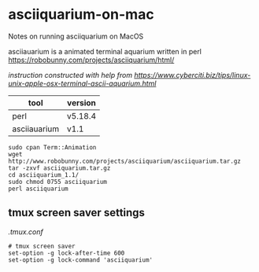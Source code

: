 # asciiquarium-on-mac
Notes on running asciiquarium on MacOS

asciiauarium is a animated terminal aquarium written in perl https://robobunny.com/projects/asciiquarium/html/

_instruction constructed with help from https://www.cyberciti.biz/tips/linux-unix-apple-osx-terminal-ascii-aquarium.html_

| tool | version |
|--|--|
| perl | v5.18.4 |
| asciiauarium | v1.1 |

```
sudo cpan Term::Animation
wget http://www.robobunny.com/projects/asciiquarium/asciiquarium.tar.gz
tar -zxvf asciiquarium.tar.gz
cd asciiquarium_1.1/
sudo chmod 0755 asciiquarium
perl asciiquarium
```

## tmux screen saver settings

_.tmux.conf_
```
# tmux screen saver
set-option -g lock-after-time 600
set-option -g lock-command 'asciiquarium'
```

